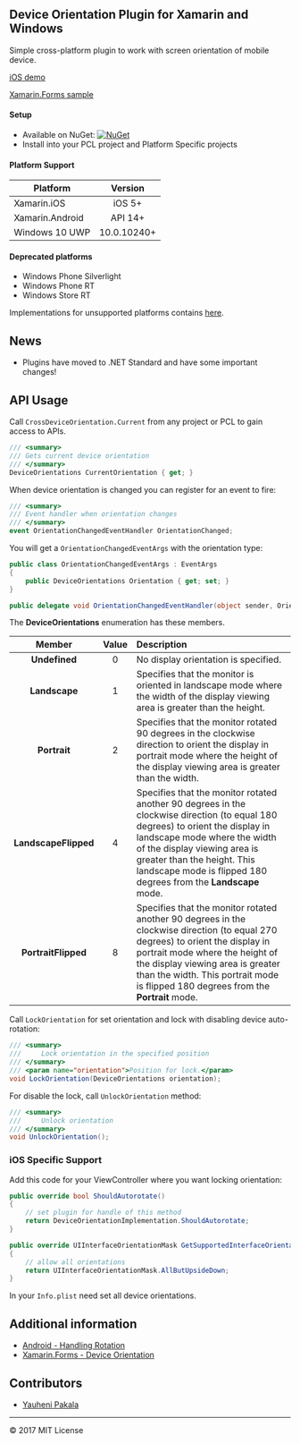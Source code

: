 ## Device Orientation Plugin for Xamarin and Windows

Simple cross-platform plugin to work with screen orientation of mobile device.

[iOS demo](https://youtu.be/3eQDrHMPmE4)

[Xamarin.Forms sample](https://github.com/wcoder/Xamarin.Plugin.DeviceOrientation/tree/master/samples/Xamarin.Forms-sample)

#### Setup

* Available on NuGet: [![NuGet](https://img.shields.io/nuget/v/Plugin.DeviceOrientation.svg?label=NuGet)](https://www.nuget.org/packages/Plugin.DeviceOrientation/)
* Install into your PCL project and Platform Specific projects

#### Platform Support

|Platform|Version|
| ------------------- | :------------------: |
|Xamarin.iOS|iOS 5+|
|Xamarin.Android|API 14+|
|Windows 10 UWP|10.0.10240+|

#### Deprecated platforms

* Windows Phone Silverlight
* Windows Phone RT
* Windows Store RT

Implementations for unsupported platforms contains [here](https://github.com/wcoder/Xamarin.Plugin.DeviceOrientation/tree/deprecated/src/DeviceOrientation/).

## News
- Plugins have moved to .NET Standard and have some important changes!

## API Usage

Call `CrossDeviceOrientation.Current` from any project or PCL to gain access to APIs.

```csharp
/// <summary>
/// Gets current device orientation
/// </summary>
DeviceOrientations CurrentOrientation { get; }
```

When device orientation is changed you can register for an event to fire:

```csharp
/// <summary>
/// Event handler when orientation changes
/// </summary>
event OrientationChangedEventHandler OrientationChanged;
```

You will get a `OrientationChangedEventArgs` with the orientation type:

```csharp
public class OrientationChangedEventArgs : EventArgs
{
	public DeviceOrientations Orientation { get; set; }
}

public delegate void OrientationChangedEventHandler(object sender, OrientationChangedEventArgs e);
```

The **DeviceOrientations** enumeration has these members.

|Member|Value|Description|
| :----------------: | :-----------: | :------------------ |
|**Undefined**|0|No display orientation is specified.|
|**Landscape**|1|Specifies that the monitor is oriented in landscape mode where the width of the display viewing area is greater than the height.|
|**Portrait**|2|Specifies that the monitor rotated 90 degrees in the clockwise direction to orient the display in portrait mode where the height of the display viewing area is greater than the width.|
|**LandscapeFlipped**|4|Specifies that the monitor rotated another 90 degrees in the clockwise direction (to equal 180 degrees) to orient the display in landscape mode where the width of the display viewing area is greater than the height. This landscape mode is flipped 180 degrees from the **Landscape** mode.|
|**PortraitFlipped**|8|Specifies that the monitor rotated another 90 degrees in the clockwise direction (to equal 270 degrees) to orient the display in portrait mode where the height of the display viewing area is greater than the width. This portrait mode is flipped 180 degrees from the **Portrait** mode.|

Call `LockOrientation` for set orientation and lock with disabling device auto-rotation:
```csharp
/// <summary>
///     Lock orientation in the specified position
/// </summary>
/// <param name="orientation">Position for lock.</param>
void LockOrientation(DeviceOrientations orientation);
```
For disable the lock, call `UnlockOrientation` method:
```csharp
/// <summary>
///     Unlock orientation
/// </summary>
void UnlockOrientation();
```

### iOS Specific Support

Add this code for your ViewController where you want locking orientation:
```csharp
public override bool ShouldAutorotate()
{
	// set plugin for handle of this method
	return DeviceOrientationImplementation.ShouldAutorotate;
}

public override UIInterfaceOrientationMask GetSupportedInterfaceOrientations()
{
	// allow all orientations
	return UIInterfaceOrientationMask.AllButUpsideDown;
}
```
In your `Info.plist` need set all device orientations.

## Additional information
* [Android - Handling Rotation](https://developer.xamarin.com/guides/android/application_fundamentals/handling_rotation/)
* [Xamarin.Forms - Device Orientation](https://developer.xamarin.com/guides/xamarin-forms/user-interface/layouts/device-orientation/)


## Contributors
* [Yauheni Pakala](https://github.com/wcoder)

---
&copy; 2017 MIT License

